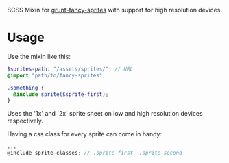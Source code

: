 SCSS Mixin for [grunt-fancy-sprites](https://github.com/MajorBreakfast/grunt-fancy-sprites) with support for high resolution devices.

# Usage
Use the mixin like this:
``` SCSS
$sprites-path: "/assets/sprites/"; // URL
@import "path/to/fancy-sprites";

.something {
  @include sprite($sprite-first);
}
```
Uses the '1x' and '2x' sprite sheet on low and high resolution devices respectively.

Having a css class for every sprite can come in handy:
``` SCSS
...
@include sprite-classes; // .sprite-first, .sprite-second
```